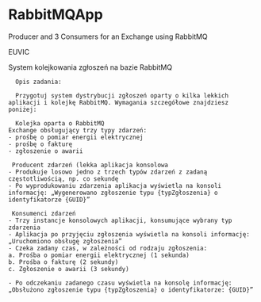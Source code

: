 # RabbitMQApp
Producer and 3 Consumers for an Exchange using RabbitMQ

EUVIC

System kolejkowania zgłoszeń na bazie RabbitMQ

      Opis zadania:

      Przygotuj system dystrybucji zgłoszeń oparty o kilka lekkich aplikacji i kolejkę RabbitMQ. Wymagania szczegółowe znajdziesz poniżej: 

      Kolejka oparta o RabbitMQ
    Exchange obsługujący trzy typy zdarzeń:
    - prośbę o pomiar energii elektrycznej
    - prośbę o fakturę
    - zgłoszenie o awarii

     Producent zdarzeń (lekka aplikacja konsolowa
    - Produkuje losowo jedno z trzech typów zdarzeń z zadaną częstotliwością, np. co sekundę
    - Po wyprodukowaniu zdarzenia aplikacja wyświetla na konsoli informację: „Wygenerowano zgłoszenie typu {typZgłoszenia} o identyfikatorze {GUID}”

     Konsumenci zdarzeń
    - Trzy instancje konsolowych aplikacji, konsumujące wybrany typ zdarzenia
    - Aplikacja po przyjęciu zgłoszenia wyświetla na konsoli informację: „Uruchomiono obsługę zgłoszenia”
    - Czeka zadany czas, w zależności od rodzaju zgłoszenia:
    a. Prośba o pomiar energii elektrycznej (1 sekunda)
    b. Prośba o fakturę (2 sekundy)
    c. Zgłoszenie o awarii (3 sekundy) 

    - Po odczekaniu zadanego czasu wyświetla na konsolę informację: „Obsłużono zgłoszenie typu {typZgłoszenia} o identyfikatorze: {GUID}” 
